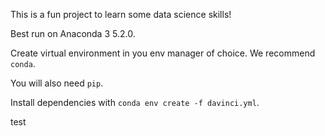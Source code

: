 This is a fun project to learn some data science skills!

Best run on Anaconda 3 5.2.0.

Create virtual environment in you env manager of choice. We recommend `conda`.

You will also need `pip`.

Install dependencies with `conda env create -f davinci.yml`.

test